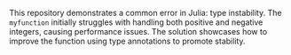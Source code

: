 This repository demonstrates a common error in Julia: type instability. The `myfunction` initially struggles with handling both positive and negative integers, causing performance issues. The solution showcases how to improve the function using type annotations to promote stability.